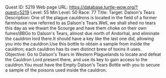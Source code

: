 Quest ID: 5219
Web page URL: https://database.turtle-wow.org/?quest=5219
Level: 55
Min Level: 50
Race: 77
Title: Target: Dalson's Tears
Description: One of the plague cauldrons is located in the field of a former farmhouse now referred to as Dalson's Tears.Well, we shall shed no tears this day as we thwart the Scourge and have them choke on their own fumes!$B$BGo to Dalson's Tears, almost due north of Andorhal, and eliminate the cauldron lord there.It should have a key like the last one did, allowing you into the cauldron.Use this bottle to obtain a sample from inside the cauldron; each cauldron has its own distinct brew of toxins it uses.
Objective: Go to Dalson's Tears in Western Plaguelands to locate and defeat the Cauldron Lord present there, and use its key to gain access to the cauldron.You must have the Empty Dalson's Tears Bottle with you to secure a sample of the poisons used inside the cauldron.
